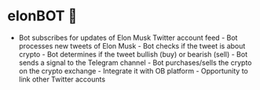 # elonBOT 🤖
- Bot subscribes for updates of Elon Musk Twitter account feed - Bot processes new tweets of Elon Musk - Bot checks if the tweet is about crypto - Bot determines if the tweet bullish (buy) or bearish (sell) - Bot sends a signal to the Telegram channel - Bot purchases/sells the crypto on the crypto exchange - Integrate it with OB platform - Opportunity to link other Twitter accounts
